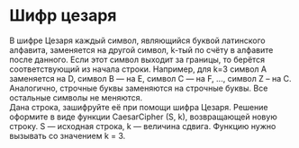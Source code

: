 # Шифр цезаря
В шифре Цезаря каждый символ, являющийся буквой латинского алфавита, заменяется на другой символ, k-тый по счёту в алфавите после данного. Если этот символ выходит за границы, то берётся соответствующий из начала строки. Например, для k=3 символ A заменяется на D, символ B — на E, символ C — на F, ..., символ Z – на C. Аналогично, строчные буквы заменяются на строчные буквы. Все остальные символы не меняются.  
Дана строка, зашифруйте её при помощи шифра Цезаря. Решение оформите в виде функции CaesarCipher (S, k), возвращающей новую строку. S — исходная строка, k — величина сдвига. Функцию нужно вызывать со значением k = 3.
